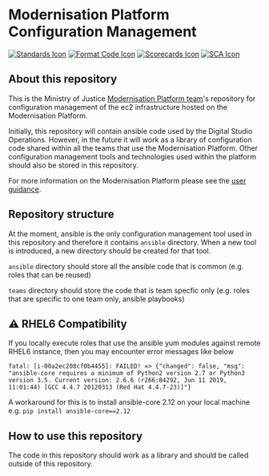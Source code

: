 # Modernisation Platform Configuration Management

[![Standards Icon]][Standards Link] [![Format Code Icon]][Format Code Link] [![Scorecards Icon]][Scorecards Link] [![SCA Icon]][SCA Link]

## About this repository

This is the Ministry of Justice [Modernisation Platform team](https://github.com/orgs/ministryofjustice/teams/modernisation-platform)'s repository for configuration management of the ec2 infrastructure hosted on the Modernisation Platform.

Initially, this repository will contain ansible code used by the Digital Studio Operations. However, in the future it will work as a library of configuration code shared within all the teams that use the Modernisation Platform. Other configuration management tools and technologies used within the platform should also be stored in this repository.

For more information on the Modernisation Platform please see the [user guidance](https://user-guide.modernisation-platform.service.justice.gov.uk).

## Repository structure

At the moment, ansible is the only configuration management tool used in this repository and therefore it contains `ansible` directory.
When a new tool is introduced, a new directory should be created for that tool.

`ansible` directory should store all the ansible code that is common (e.g. roles that can be reused)

`teams` directory should store the code that is team specfic only (e.g. roles that are specific to one team only, ansible playbooks)

## ⚠️ RHEL6 Compatibility

If you locally execute roles that use the ansible yum modules against remote RHEL6 instance, then you may encounter error messages like below

```
fatal: [i-00a2ec208cf0b4455]: FAILED! => {"changed": false, "msg": "ansible-core requires a minimum of Python2 version 2.7 or Python3 version 3.5. Current version: 2.6.6 (r266:84292, Jun 11 2019, 11:01:44) [GCC 4.4.7 20120313 (Red Hat 4.4.7-23)]"}
```

A workaround for this is to install ansible-core 2.12 on your local machine e.g. `pip install ansible-core==2.12`

## How to use this repository

The code in this repository should work as a library and should be called outside of this repository.

[Standards Link]: https://github-community.cloud-platform.service.justice.gov.uk/repository-standards/modernisation-platform-configuration-management "Repo standards badge."
[Standards Icon]: https://github-community.cloud-platform.service.justice.gov.uk/repository-standards/api/modernisation-platform-configuration-management/badge
[Format Code Icon]: https://img.shields.io/github/actions/workflow/status/ministryofjustice/modernisation-platform-configuration-management/format-code.yml?labelColor=231f20&style=for-the-badge&label=Formate%20Code
[Format Code Link]: https://github.com/ministryofjustice/modernisation-platform-configuration-management/actions/workflows/format-code.yml
[Scorecards Icon]: https://img.shields.io/github/actions/workflow/status/ministryofjustice/modernisation-platform-configuration-management/scorecards.yml?branch=main&labelColor=231f20&style=for-the-badge&label=Scorecards
[Scorecards Link]: https://github.com/ministryofjustice/modernisation-platform-configuration-management/actions/workflows/scorecards.yml
[SCA Icon]: https://img.shields.io/github/actions/workflow/status/ministryofjustice/modernisation-platform-configuration-management/code-scanning.yml?branch=main&labelColor=231f20&style=for-the-badge&label=Secure%20Code%20Analysis
[SCA Link]: https://github.com/ministryofjustice/modernisation-platform-configuration-management/actions/workflows/code-scanning.yml
